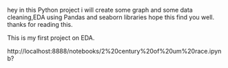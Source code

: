 hey in this Python project i will create some graph and some data cleaning,EDA using Pandas and seaborn libraries
hope this find you well.
thanks for reading this.

This is my first project on EDA.









http://localhost:8888/notebooks/2%20century%20of%20um%20race.ipynb?
